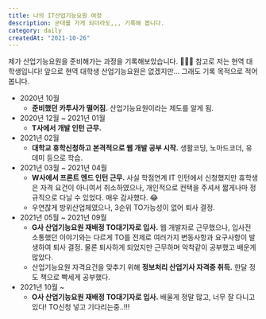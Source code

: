 ```yaml
---
title: 나의 IT산업기능요원 여정
description: 군대를 가게 되더라도,,, 기록해 봅니다.
category: daily
createdAt: "2021-10-26"
---
```


제가 산업기능요원을 준비해가는 과정을 기록해보았습니다. 🙂🙂🙂 참고로 저는 현역 대학생입니다! 앞으로 현역 대학생 산업기능요원은 없겠지만... 그래도 기록 목적으로 적어봅니다.

- 2020년 10월
  - **준비했던 카투사가 떨어짐.** 산업기능요원이라는 제도를 알게 됨.
- 2020년 12월 ~ 2021년 01월
  - **T사에서 개발 인턴 근무.**
- 2021년 02월
  - **대학교 휴학신청하고 본격적으로 웹 개발 공부 시작.** 생활코딩, 노마드코더, 유데미 등으로 학습.
- 2021년 03월 ~ 2021년 04월
  - **W사에서 프론트 엔드 인턴 근무.** 사실 학점연계 IT 인턴에서 신청했지만 휴학생은 자격 요건이 아니여서 취소하였으나, 개인적으로 컨택을 주셔서 짧게나마 정규직으로 다닐 수 있었다. 매우 감사했다. 😂
  - 우연찮게 방위산업체였으나, 3순위 TO가능성이 없어 퇴사 결정.
- 2021년 05월 ~ 2021년 09월
  - **G사 산업기능요원 재배정 TO대기자로 입사.** 웹 개발자로 근무했으나, 입사전 소통했던 이야기와는 다르게 TO를 전제로 여러가지 변동사항과 요구사항이 발생하여 퇴사 결정. 물론 퇴사하게 되었지만 근무하며 악착같이 공부했고 배운게 많았다.
  - 산업기능요원 자격요건을 맞추기 위해 **정보처리 산업기사 자격증 취득.** 한달 정도 책으로 빡세게 공부했다.
- 2021년 10월 ~
  - **O사 산업기능요원 재배정 TO대기자로 입사.** 배울게 정말 많고, 너무 잘 다니고있다! TO신청 넣고 기다리는중..!!!
